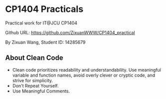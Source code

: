 # CP1404 Practicals
Practical work for IT@JCU CP1404

Github URL:
https://github.com/ZixuanWWW/CP1404_practical

By Zixuan Wang, Student ID: 14285679

## About Clean Code
- Clean code prioritizes readability and understandability. Use meaningful variable and function names, avoid overly clever or cryptic code, and strive for simplicity.
- Don't Repeat Yourself.
- Use Meaningful Comments.



